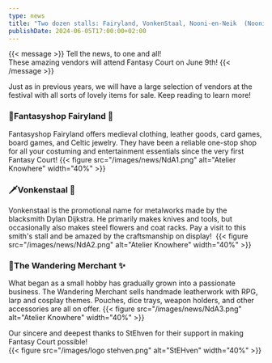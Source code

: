 ```yaml
--- 
type: news 
title: "Two dozen stalls: Fairyland, VonkenStaal, Nooni-en-Neik  (Nooni Design), GridStuff, The Wandering Merchant (voormalig eldirsar crafts)." 
publishDate: 2024-06-05T17:00:00+02:00 
--- 
```


{{< message >}}
Tell the news, to one and all!\
These amazing vendors will attend Fantasy Court on June 9th! 
{{< /message >}}

Just as in previous years, we will have a large selection of vendors at the festival with all sorts of lovely items for sale. Keep reading to learn more!


### 🧚Fantasyshop Fairyland 🧝
Fantasyshop Fairyland offers medieval clothing, leather goods, card games, board games, and Celtic jewelry. They have been a reliable one-stop shop for all your costuming and entertainment essentials since the very first Fantasy Court!
{{< figure src="/images/news/NdA1.png" alt="Atelier Knowhere" width="40%" >}}

### 🗡️Vonkenstaal 🔨
Vonkenstaal is the promotional name for metalworks made by the blacksmith Dylan Dijkstra. He primarily makes knives and tools, but occasionally also makes steel flowers and coat racks. Pay a visit to this smith's stall and be amazed by the craftsmanship on display! 
{{< figure src="/images/news/NdA2.png" alt="Atelier Knowhere" width="40%" >}}

### 🎲The Wandering Merchant ✨
What began as a small hobby has gradually grown into a passionate business. The Wandering Merchant sells handmade leatherwork with RPG, larp and cosplay themes. Pouches, dice trays, weapon holders, and other accessories are all on offer.
{{< figure src="/images/news/NdA3.png" alt="Atelier Knowhere" width="40%" >}}

Our sincere and deepest thanks to StEhven for their support in making Fantasy Court possible!\
{{< figure src="/images/logo stehven.png" alt="StEHven" width="40%" >}}
	